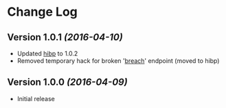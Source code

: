 # Change Log

## Version 1.0.1 *(2016-04-10)*

* Updated [hibp](https://github.com/wKovacs64/hibp) to 1.0.2
* Removed temporary hack for broken
  '[breach](https://haveibeenpwned.com/API/v2#SingleBreach)' endpoint (moved to
  hibp)

## Version 1.0.0 *(2016-04-09)*

* Initial release
